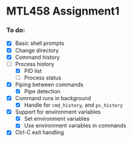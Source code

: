 # MTL458 Assignment1

### To do:
- [x] Basic shell prompts
- [x] Change directory
- [x] Command history
- [ ] Process history
  - [x] PID list
  - [ ] Process status
- [x] Piping between commands
  - [x] Pipe detection
- [x] Command runs in background
  - [x] Handle for `cmd_history`, and `ps_history`
- [x] Support for environment variables
  - [x] Set environment variables
  - [x] Use environment variables in commands
- [x] Ctrl-C exit handling
